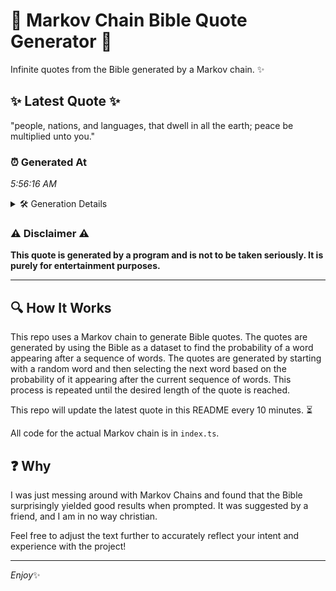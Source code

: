 # 📖 Markov Chain Bible Quote Generator 📖

Infinite quotes from the Bible generated by a Markov chain. ✨

## ✨ Latest Quote ✨
"people, nations, and languages, that dwell in all the earth; peace be multiplied unto you."

### ⏰ Generated At
*5:56:16 AM*

<details>
    <summary>🛠️ Generation Details</summary>
    <p>
        <strong>🌱 Seed:</strong> people,<br>
        <strong>🔄 Iterations:</strong> 14<br>
        <strong>📜 Context History:</strong><br>[ people, ]: nations,<br>[ people,, nations, ]: and<br>[ people,, nations,, and ]: languages,<br>[ people,, nations,, and, languages, ]: that<br>[ people,, nations,, and, languages,, that ]: dwell<br>[ people,, nations,, and, languages,, that, dwell ]: in<br>[ nations,, and, languages,, that, dwell, in ]: all<br>[ and, languages,, that, dwell, in, all ]: the<br>[ languages,, that, dwell, in, all, the ]: earth;<br>[ that, dwell, in, all, the, earth; ]: peace<br>[ dwell, in, all, the, earth;, peace ]: be<br>[ in, all, the, earth;, peace, be ]: multiplied<br>[ all, the, earth;, peace, be, multiplied ]: unto<br>[ the, earth;, peace, be, multiplied, unto ]: you.<br>
    </p>
</details>

### ⚠️ Disclaimer ⚠️
**This quote is generated by a program and is not to be taken seriously. It is purely for entertainment purposes.**

---

## 🔍 How It Works

This repo uses a Markov chain to generate Bible quotes. The quotes are generated by using the Bible as a dataset to find the probability of a word appearing after a sequence of words. The quotes are generated by starting with a random word and then selecting the next word based on the probability of it appearing after the current sequence of words. This process is repeated until the desired length of the quote is reached.

This repo will update the latest quote in this README every 10 minutes. ⏳

All code for the actual Markov chain is in `index.ts`.

## ❓ Why

I was just messing around with Markov Chains and found that the Bible surprisingly yielded good results when prompted. 
It was suggested by a friend, and I am in no way christian.

Feel free to adjust the text further to accurately reflect your intent and experience with the project!

---

*Enjoy*✨
